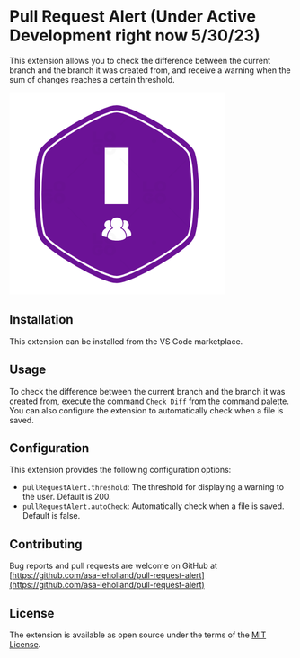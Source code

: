 # Pull Request Alert (Under Active Development right now 5/30/23)

This extension allows you to check the difference between the current branch and the branch it was created from, and receive a warning when the sum of changes reaches a certain threshold.

![Pull Request Alert](PullRequestAlertLogo.png)

## Installation

This extension can be installed from the VS Code marketplace.

## Usage

To check the difference between the current branch and the branch it was created from, execute the command `Check Diff` from the command palette. You can also configure the extension to automatically check when a file is saved.

## Configuration

This extension provides the following configuration options:

- `pullRequestAlert.threshold`: The threshold for displaying a warning to the user. Default is 200.
- `pullRequestAlert.autoCheck`: Automatically check when a file is saved. Default is false.

## Contributing

Bug reports and pull requests are welcome on GitHub at [https://github.com/asa-leholland/pull-request-alert](https://github.com/asa-leholland/pull-request-alert)

## License

The extension is available as open source under the terms of the [MIT License](https://opensource.org/licenses/MIT).
